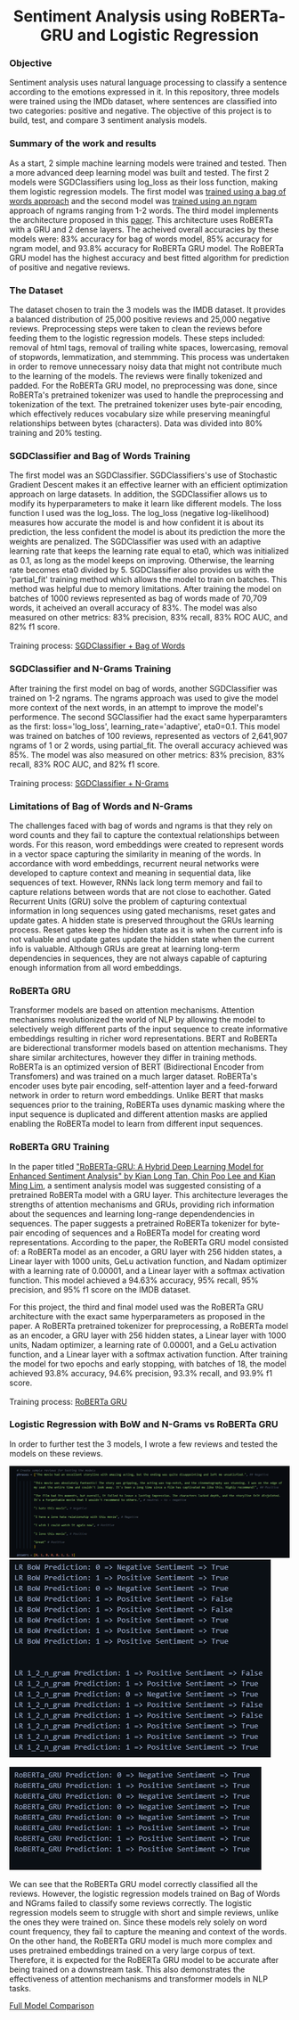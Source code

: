 <h1 align="center">Sentiment Analysis using RoBERTa-GRU and Logistic Regression</h1>

### Objective
Sentiment analysis uses natural language processing to classify a sentence according to the emotions expressed in it. In this repository, three models were trained using the IMDb dataset, where sentences are classified into two categories: positive and negative.
The objective of this project is to build, test, and compare 3 sentiment analysis models.

### Summary of the work and results
As a start, 2 simple machine learning models were trained and tested. Then a more advanced deep learning model was built and tested. The first 2 models were SGDClassifiers using log_loss as their loss function, making them logistic regression models. The first model was [trained using a bag of words approach](https://github.com/MarcDagher/RoBERTa_GRU_Sentiment_Analysis/blob/main/Model%20Training/%5BBoW%5DLogistic_Regression.ipynb) and the second model was [trained using an ngram](https://github.com/MarcDagher/RoBERTa_GRU_Sentiment_Analysis/blob/main/Model%20Training/%5B1_2_grams%5DLogistic_Regression.ipynb) approach of ngrams ranging from 1-2 words. The third model implements the architecture proposed in this [paper](https://github.com/MarcDagher/RoBERTa_GRU_Sentiment_Analysis/blob/main/PDFs/RoBERTA_GRU_Sentiment_Analysis.pdf). This architecture uses RoBERTa with a GRU and 2 dense layers. The acheived overall accuracies by these models were: 83% accuracy for bag of words model, 85% accuracy for ngram model, and 93.8% accuracy for RoBERTa GRU model. The RoBERTa GRU model has the highest accuracy and best fitted algorithm for prediction of positive and negative reviews.

### The Dataset
The dataset chosen to train the 3 models was the IMDB dataset. It provides a balanced distribution of 25,000 positive reviews and 25,000 negative reviews. Preprocessing steps were taken to clean the reviews before feeding them to the logistic regression models. These steps included: removal of html tags, removal of trailing white spaces, lowercasing, removal of stopwords, lemmatization, and stemmming. This process was undertaken in order to remove unnecessary noisy data that might not contribute much to the learning of the models. The reviews were finally tokenized and padded. For the RoBERTa GRU model, no preprocessing was done, since RoBERTa's pretrained tokenizer was used to handle the preprocessing and tokenization of the text. The pretrained tokenizer uses byte-pair encoding, which effectively reduces vocabulary size while preserving meaningful relationships between bytes (characters). Data was divided into 80% training and 20% testing.

### SGDClassifier and Bag of Words Training
The first model was an SGDClassifier. SGDClassifiers's use of Stochastic Gradient Descent makes it an effective learner with an efficient optimization approach on large datasets. In addition, the SGDClassifier allows us to modify its hyperparameters to make it learn like different models. The loss function I used was the log_loss. The log_loss (negative log-likelihood) measures how accurate the model is and how confident it is about its prediction, the less confident the model is about its prediction the more the weights are penalized. The SGDClassifier was used with an adaptive learning rate that keeps the learning rate equal to eta0, which was initialized as 0.1, as long as the model keeps on improving. Otherwise, the learning rate becomes eta0 divided by 5. SGDClassifier also provides us with the 'partial_fit' training method which allows the model to train on batches. This method was helpful due to memory limitations. After training the model on batches of 1000 reviews represented as bag of words made of 70,709 words, it acheived an overall accuracy of 83%. The model was also measured on other metrics: 83% precision, 83% recall, 83% ROC AUC, and 82% f1 score.<br></br>Training process: [SGDClassifier + Bag of Words](https://github.com/MarcDagher/RoBERTa_GRU_Sentiment_Analysis/blob/main/Model%20Training/%5BBoW%5DLogistic_Regression.ipynb)

### SGDClassifier and N-Grams Training
After training the first model on bag of words, another SGDClassifier was trained on 1-2 ngrams. The ngrams approach was used to give the model more context of the next words, in an attempt to improve the model's performence. The second SGClassifier had the exact same hyperparamters as the first: loss='log_loss', learning_rate='adaptive', eta0=0.1. This model was trained on batches of 100 reviews, represented as vectors of 2,641,907 ngrams of 1 or 2 words, using partial_fit. The overall accuracy achieved was 85%. The model was also measured on other metrics: 83% precision, 83% recall, 83% ROC AUC, and 82% f1 score.<br></br>Training process: [SGDClassifier + N-Grams](https://github.com/MarcDagher/RoBERTa_GRU_Sentiment_Analysis/blob/main/Model%20Training/%5B1_2_grams%5DLogistic_Regression.ipynb)

### Limitations of Bag of Words and N-Grams
The challenges faced with bag of words and ngrams is that they rely on word counts and they fail to capture the contextual relationships between words. For this reason, word embeddings were created to represent words in a vector space capturing the similarity in meaning of the words. In accordance with word embeddings, recurrent neural networks were developed to capture context and meaning in sequential data, like sequences of text. However, RNNs lack long term memory and fail to capture relations between words that are not close to eachother. Gated Recurrent Units (GRU) solve the problem of capturing contextual information in long sequences using gated mechanisms, reset gates and update gates. A hidden state is preserved throughout the GRUs learning process. Reset gates keep the hidden state as it is when the current info is not valuable and update gates update the hidden state when the current info is valuable. Although GRUs are great at learning long-term dependencies in sequences, they are not always capable of capturing enough information from all word embeddings.

### RoBERTa GRU
Transformer models are based on attention mechanisms. Attention mechanisms revolutionized the world of NLP by allowing the model to selectively weigh different parts of the input sequence to create informative embeddings resulting in richer word representations. BERT and RoBERTa are biderectional transformer models based on attention mechanisms. They share similar architectures, however they differ in training methods. RoBERTa is an optimized version of BERT (Bidirectional Encoder from Transfomers) and was trained on a much larger dataset. RoBERTa's encoder uses byte pair encoding, self-attention layer and a feed-forward network in order to return word embeddings. Unlike BERT that masks sequences prior to the training, RoBERTa uses dynamic masking where the input sequence is duplicated and different attention masks are applied enabling the RoBERTa model to learn from different input sequences.

### RoBERTa GRU Training
In the paper titled ["RoBERTa-GRU: A Hybrid Deep Learning Model for Enhanced Sentiment Analysis" by Kian Long Tan, Chin Poo Lee and Kian Ming Lim](https://github.com/MarcDagher/RoBERTa_GRU_Sentiment_Analysis/blob/main/PDFs/RoBERTA_GRU_Sentiment_Analysis.pdf), a sentiment analysis model was suggested consisting of a pretrained RoBERTa model with a GRU layer. This architecture leverages the strengths of attention mechanisms and GRUs, providing rich information about the sequences and learning long-range dependendencies in sequences. The paper suggests a pretrained RoBERTa tokenizer for byte-pair encoding of sequences and a RoBERTa model for creating word representations. According to the paper, the RoBERTa GRU model consisted of: a RoBERTa model as an encoder, a GRU layer with 256 hidden states, a Linear layer with 1000 units, GeLu activation function, and Nadam optimizer with a learning rate of 0.00001, and a Linear layer with a softmax activation function. This model achieved a 94.63% accuracy, 95% recall, 95% precision, and 95% f1 score on the IMDB dataset.

For this project, the third and final model used was the RoBERTa GRU architecture with the exact same hyperparameters as proposed in the paper. A RoBERTa pretrained tokenizer for preprocessing, a RoBERTa model as an encoder, a GRU layer with 256 hidden states, a Linear layer with 1000 units, Nadam optimizer, a learning rate of 0.00001, and a GeLu activation function, and a Linear layer with a softmax activation function. After training the model for two epochs and early stopping, with batches of 18, the model achieved 93.8% accuracy, 94.6% precision, 93.3% recall, and 93.9% f1 score.<br></br>Training process: [RoBERTa GRU](https://github.com/MarcDagher/RoBERTa_GRU_Sentiment_Analysis/blob/main/Model%20Training/RoBERTa_GRU.ipynb)

### Logistic Regression with BoW and N-Grams vs RoBERTa GRU
In order to further test the 3 models, I wrote a few reviews and tested the models on these reviews.

![Screenshot of reviews](https://github.com/MarcDagher/RoBERTa_GRU_Sentiment_Analysis/blob/main/Screenshots/reviews.png)
![Screenshot of reviews](https://github.com/MarcDagher/RoBERTa_GRU_Sentiment_Analysis/blob/main/Screenshots/LR.png)

![Screenshot of reviews](https://github.com/MarcDagher/RoBERTa_GRU_Sentiment_Analysis/blob/main/Screenshots/RoBERTa_GRU.png)

We can see that the RoBERTa GRU model correctly classified all the reviews. However, the logistic regression models trained on Bag of Words and NGrams failed to classify some reviews correctly. The logistic regression models seem to struggle with short and simple reviews, unlike the ones they were trained on. Since these models rely solely on word count frequency, they fail to capture the meaning and context of the words. On the other hand, the RoBERTa GRU model is much more complex and uses pretrained embeddings trained on a very large corpus of text. Therefore, it is expected for the RoBERTa GRU model to be accurate after being trained on a downstream task. This also demonstrates the effectiveness of attention mechanisms and transformer models in NLP tasks.

[Full Model Comparison](https://github.com/MarcDagher/RoBERTa_GRU_Sentiment_Analysis/blob/main/Model%20Training/test_models.ipynb)
